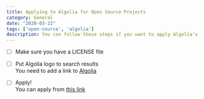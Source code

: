 ```yaml
---
title: Applying to Algolia for Open Source Projects
category: General
date: "2020-03-22"
tags: ['open-source', 'algolia']
description: You can follow these steps if you want to apply Algolia's open-source program
---
```


- [ ] Make sure you have a LICENSE file

- [ ] Put Algolia logo to search results  
You need to add a link to [Algolia](https://algolia.com)

- [ ] Apply!  
You can apply from [this link](https://www.algolia.com/for-open-source/)
